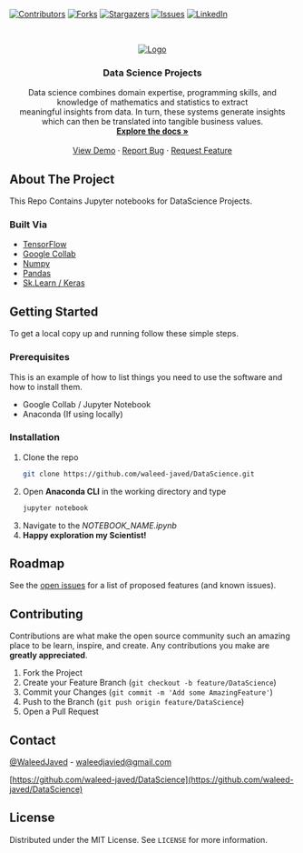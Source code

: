 <!--
*** To avoid retyping too much info. Do a search and replace for the following:
*** waleed-javed, repo_name, codeChaudhary, waleedjavied@gmail.com, project_title, project_description
-->

<!-- PROJECT SHIELDS -->
<!--
*** I'm using markdown "reference style" links for readability.
*** Reference links are enclosed in brackets [ ] instead of parentheses ( ).
*** See the bottom of this document for the declaration of the reference variables
*** for contributors-url, forks-url, etc. This is an optional, concise syntax you may use.
*** https://www.markdownguide.org/basic-syntax/#reference-style-links
-->
[![Contributors][contributors-shield]][contributors-url]
[![Forks][forks-shield]][forks-url]
[![Stargazers][stars-shield]][stars-url]
[![Issues][issues-shield]][issues-url]
[![LinkedIn][linkedin-shield]][linkedin-url]
<!-- [![MIT License][license-shield]][license-url] -->


<!-- PROJECT LOGO -->
<br />
<p align="center">
  <a href="https://github.com/waleed-javed/DataScience">
    <img src="https://pakwired.com/wp-content/uploads/2019/07/what-is-data-science.jpg" alt="Logo">
  </a>

  <h3 align="center">Data Science Projects</h3>

  <p align="center">
    Data science combines domain expertise, programming skills, and knowledge of mathematics and statistics to extract <br> meaningful insights from data. In turn, these systems generate insights which can then be translated into tangible business values.
    <br />
    <a href="https://github.com/waleed-javed/DataScience"><strong>Explore the docs »</strong></a>
    <br />
    <br />
    <a href="https://github.com/waleed-javed/DataScience">View Demo</a>
    ·
    <a href="https://github.com/waleed-javed/DataScience/issues">Report Bug</a>
    ·
    <a href="https://github.com/waleed-javed/DataScience/issues">Request Feature</a>
  </p>
</p>





<!-- ABOUT THE PROJECT -->
## About The Project
This Repo Contains Jupyter notebooks for DataScience Projects.

### Built Via

* [TensorFlow]()
* [Google Collab]()
* [Numpy]()
* [Pandas]()
* [Sk.Learn / Keras]()


<!-- GETTING STARTED -->
## Getting Started

To get a local copy up and running follow these simple steps.

### Prerequisites

This is an example of how to list things you need to use the software and how to install them.
* Google Collab / Jupyter Notebook
* Anaconda (If using locally)
### Installation

1. Clone the repo
   ```sh
   git clone https://github.com/waleed-javed/DataScience.git
   ```
2. Open **Anaconda CLI** in the working directory and type
   ```sh
   jupyter notebook
   ```
3. Navigate to the *NOTEBOOK_NAME.ipynb*
4. **Happy exploration my Scientist!** 


<!-- USAGE EXAMPLES -->

<!-- ** ## Usage
Use this space to show useful examples of how a project can be used. Additional screenshots, code examples and demos work well in this space. You may also link to more resources.
_For more examples, please refer to the [Documentation](https://example.com)_
-->

<!-- ROADMAP -->
## Roadmap

See the [open issues](https://github.com/waleed-javed/DataScience/issues) for a list of proposed features (and known issues).



<!-- CONTRIBUTING -->
## Contributing

Contributions are what make the open source community such an amazing place to be learn, inspire, and create. Any contributions you make are **greatly appreciated**.

1. Fork the Project
2. Create your Feature Branch (`git checkout -b feature/DataScience`)
3. Commit your Changes (`git commit -m 'Add some AmazingFeature'`)
4. Push to the Branch (`git push origin feature/DataScience`)
5. Open a Pull Request



<!-- CONTACT -->
## Contact

[@WaleedJaved](https://twitter.com/codeChaudhary) - waleedjavied@gmail.com

[https://github.com/waleed-javed/DataScience](https://github.com/waleed-javed/DataScience)



<!-- LICENSE -->
## License

Distributed under the MIT License. See `LICENSE` for more information.



<!-- ACKNOWLEDGEMENTS 
## Acknowledgements

* []()
* []()
* []()

-->



<!-- MARKDOWN LINKS & IMAGES -->
<!-- https://www.markdownguide.org/basic-syntax/#reference-style-links -->
[contributors-shield]: https://img.shields.io/github/contributors/waleed-javed/DataScience.svg?style=for-the-badge
[contributors-url]: https://github.com/waleed-javed/DataScience/graphs/contributors
[forks-shield]: https://img.shields.io/github/forks/waleed-javed/DataScience.svg?style=for-the-badge
[forks-url]: https://github.com/waleed-javed/DataScience/network/members
[stars-shield]: https://img.shields.io/github/stars/waleed-javed/DataScience.svg?style=for-the-badge
[stars-url]: https://github.com/waleed-javed/DataScience/stargazers
[issues-shield]: https://img.shields.io/github/issues/waleed-javed/DataScience.svg?style=for-the-badge
[issues-url]: https://github.com/waleed-javed/DataScience/issues
[license-shield]: https://img.shields.io/github/license/waleed-javed/DataScience.svg?style=for-the-badge
[license-url]: https://github.com/waleed-javed/DataScience/blob/master/LICENSE.txt
[linkedin-shield]: https://img.shields.io/badge/-LinkedIn-black.svg?style=for-the-badge&logo=linkedin&colorB=555
[linkedin-url]: https://linkedin.com/in/waleed-javed
